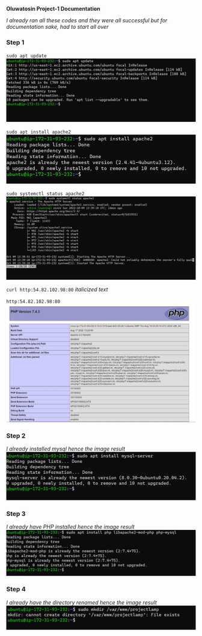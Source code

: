 **Oluwatosin Project-1 Documentation**

*I already ran all these codes and they were all successful but for documentation sake, had to start all over*


### Step 1


`sudo apt update`
![apache-install](./images/apache-install.jpg)

`sudo apt install apache2`
![apache2-install](./images/apache2-install.jpg)

`sudo systemctl status apache2`
![apache2-verification](./images/apache2-verification.jpg)

`curl http:54.82.102.98:80`
*italicized text*


`http:54.82.102.98:80`
![web-server-install-confirmation](./images/web-server-install-confirmation.jpg)


### Step 2
*I already installed mysql hence the image result*
![sql-install](./images/sql-install.jpg)

### Step 3
*I already have PHP installed hence the image result*
![php-install](./images/php-install.jpg)

### Step 4
*I already have the directory renamed hence the image result*
![creating-directory](./images/creating-directory.jpg)



